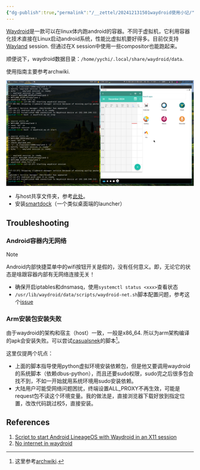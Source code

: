 ```yaml
---
{"dg-publish":true,"permalink":"/__zettel/202412131501waydroid使用小记/","title":202412131501,"tags":["waydroid","android","linux","container","安卓","容器"],"created":"2024-12-13T15:01:47+08:00"}
---
```


[Waydroid][2]是一款可以在linux体内跑android的容器。不同于虚拟机，它利用容器化技术直接在Linux启动android系统，性能比虚拟机要好得多。目前仅支持[Wayland](https://wayland.freedesktop.org/) session. 但通过在X session中使用一些compositor也能跑起来。

顺便说下，waydroid数据目录：`/home/yychi/.local/share/waydroid/data`. 

使用指南主要参考archwiki.

![](/img/user/assets/image-20241213171336896.png)

- 与host共享文件夹，参考[此处][3]。
- 安装[smartdock][4]（一个类似桌面端的launcher）

Troubleshooting
---

### Android容器内无网络

> [!note]
> Android内部快捷菜单中的wifi按钮开关是假的，没有任何意义。即，无论它的状态是啥跟容器内部有无网络连接无关！

- 确保开启iptables和dnsmasq，使用`systemctl status <xxx>`查看状态
- `/usr/lib/waydroid/data/scripts/waydroid-net.sh`脚本配置问题，参考这个[issue][1]

### Arm安装包安装失败

由于waydroid的架构和宿主（host）一致，一般是x86_64. 所以为arm架构编译的apk会安装失败。可以尝试[casualsnek](https://github.com/casualsnek/waydroid_script)的脚本[^a]。

这里仅提两个坑点：

- 上面的脚本指导使用python虚拟环境安装依赖包，但是他又要调用waydroid的系统脚本（依赖dbus-python），而且还要sudo权限，sudo完之后很多包会找不到，不如一开始就用系统环境用sudo安装依赖。
- 大陆用户可能受网络问题困扰，终端设置ALL_PROXY不再生效，可能是request包不读这个环境变量。我的做法是，直接浏览器下载好放到指定位置，改改代码跳过校5，直接安装。

References
---

1. [Script to start Android LineageOS with Waydroid in an X11 session](https://unix.stackexchange.com/questions/732485/script-to-start-android-lineageos-with-waydroid-in-an-x11-session)
2. [No internet in waydroid](https://github.com/waydroid/waydroid/issues/143)

[^a]: 这里参考[archwiki][2].

[1]: https://github.com/waydroid/waydroid/issues/143#issuecomment-1520857943
[2]: https://wiki.archlinux.org/title/Waydroid
[3]: https://docs.waydro.id/faq/setting-up-a-shared-folder
[4]: https://f-droid.org/zh_Hans/packages/cu.axel.smartdock/